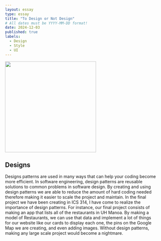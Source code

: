 ```yaml
---
layout: essay
type: essay
title: "To Design or Not Design"
# All dates must be YYYY-MM-DD format!
date: 2024-12-03
published: true
labels:
  - Design
  - Style
  - UI
---
```


<img width="300px" class="rounded float-start pe-4" src="https://encrypted-tbn0.gstatic.com/images?q=tbn:ANd9GcSup0JkKRciDsp3bufhEE0RNFvRdDMQIOi_Hg&s">

## Designs

<p>Designs patterns are used in many ways that can help your coding become more efficient. In software engineering, design patterns are reusable solutions to common problems in software design. By creating and using design patterns we are able to reduce the amount of hard coding needed therefore making it easier to scale the project and maintain. In the final project we have been creating in ICS 314, I have come to realize the importance of design patterns. For instance, our final project consists of making an app that lists all of the restaurants in UH Manoa. By making a model of Restaurants, we can use that data and implement a lot of things for our website like our cards to display each one, the pins on the Google Map we are creating, and even adding images. Without design patterns, making any large scale project would become a nightmare. 
